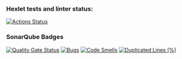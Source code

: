 ### Hexlet tests and linter status:
[![Actions Status](https://github.com/777ozz/php-project-45/actions/workflows/hexlet-check.yml/badge.svg)](https://github.com/777ozz/php-project-45/actions)

### SonarQube Badges

[![Quality Gate Status](https://sonarcloud.io/api/project_badges/measure?project=777ozz_php-project-45&metric=alert_status)](https://sonarcloud.io/summary/new_code?id=777ozz_php-project-45)
[![Bugs](https://sonarcloud.io/api/project_badges/measure?project=777ozz_php-project-45&metric=bugs)](https://sonarcloud.io/summary/new_code?id=777ozz_php-project-45)
[![Code Smells](https://sonarcloud.io/api/project_badges/measure?project=777ozz_php-project-45&metric=code_smells)](https://sonarcloud.io/summary/new_code?id=777ozz_php-project-45)
[![Duplicated Lines (%)](https://sonarcloud.io/api/project_badges/measure?project=777ozz_php-project-45&metric=duplicated_lines_density)](https://sonarcloud.io/summary/new_code?id=777ozz_php-project-45)